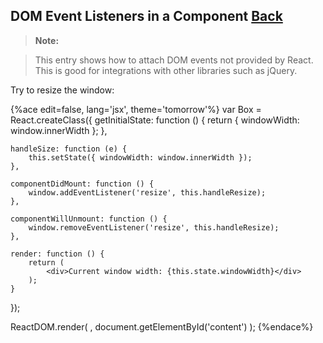 ## DOM Event Listeners in a Component [Back](./../react.md)

> **Note:**

> This entry shows how to attach DOM events not provided by React. This is good for integrations with other libraries such as jQuery.

Try to resize the window:

{%ace edit=false, lang='jsx', theme='tomorrow'%}
var Box = React.createClass({
    getInitialState: function () {
        return { windowWidth: window.innerWidth };
    },
    
    handleSize: function (e) {
        this.setState({ windowWidth: window.innerWidth });
    },
    
    componentDidMount: function () {
        window.addEventListener('resize', this.handleResize);  
    },
    
    componentWillUnmount: function () {
        window.removeEventListener('resize', this.handleResize);
    },

    render: function () {
        return (
            <div>Current window width: {this.state.windowWidth}</div>
        );
    }
});

ReactDOM.render(
    <Box />,
    document.getElementById('content')
);
{%endace%}

